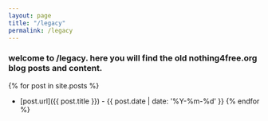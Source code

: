 ```yaml
---
layout: page
title: "/legacy"
permalink: /legacy
---
```


### welcome to /legacy. here you will find the old nothing4free.org blog posts and content.

{% for post in site.posts %}
- [post.url]({{ post.title }}) - {{ post.date | date: '%Y-%m-%d' }}
{% endfor %}